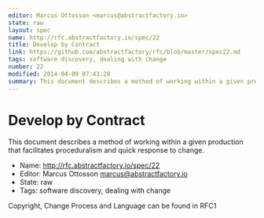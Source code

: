 ```yaml
---
editor: Marcus Ottosson <marcus@abstractfactory.io>
state: raw
layout: spec
name: http://rfc.abstractfactory.io/spec/22
title: Develop by Contract
link: https://github.com/abstractfactory/rfc/blob/master/spec22.md
tags: software discovery, dealing with change
number: 22
modified: 2014-04-09 07:43:28
summary: This document describes a method of working within a given production that facilitates proceduralism and quick response to change.
---
```


# Develop by Contract

This document describes a method of working within a given production that facilitates proceduralism and quick response to change.

* Name: http://rfc.abstractfactory.io/spec/22
* Editor: Marcus Ottosson <marcus@abstractfactory.io>
* State: raw
* Tags: software discovery, dealing with change

Copyright, Change Process and Language can be found in RFC1